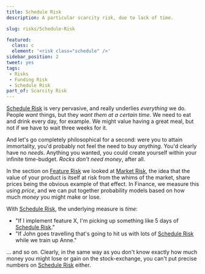 ```yaml
---
title: Schedule Risk
description: A particular scarcity risk, due to lack of time.

slug: risks/Schedule-Risk

featured: 
  class: c
  element: '<risk class="schedule" />'
sidebar_position: 2
tweet: yes
tags: 
 - Risks
 - Funding Risk
 - Schedule Risk
part_of: Scarcity Risk
---
```


<RiskIntro fm={frontMatter} />

[Schedule Risk](/tags/Schedule-Risk) is very pervasive, and really underlies _everything_ we do.  People _want_ things, but they _want them at a certain time_.   We need to eat and drink every day, for example.  We might value having a great meal, but not if we have to wait three weeks for it.  

And let's go completely philosophical for a second:  were you to attain immortality, you'd probably not feel the need to buy _anything_.  You'd clearly have no _needs_. Anything you wanted, you could create yourself within your infinite time-budget.  _Rocks don't need money_, after all.

In the section on [Feature Risk](/tags/Feature-Risk) we looked at [Market Risk](/tags/Feature-Risk), the idea that the value of your product is itself at risk from the whims of the market, share prices being the obvious example of that effect.  In Finance, we measure this using _price_, and we can put together probability models based on how much _money_ you might make or lose.

With [Schedule Risk](/tags/Schedule-Risk), the underlying measure is _time_:  

 - "If I implement feature X, I'm picking up something like 5 days of [Schedule Risk](/tags/Schedule-Risk)."
 - "If John goes travelling that's going to hit us with lots of [Schedule Risk](/tags/Schedule-Risk) while we train up Anne."
 
... and so on.  Clearly, in the same way as you don't know exactly how much money you might lose or gain on the stock-exchange, you can't put precise numbers on [Schedule Risk](/tags/Schedule-Risk) either.
